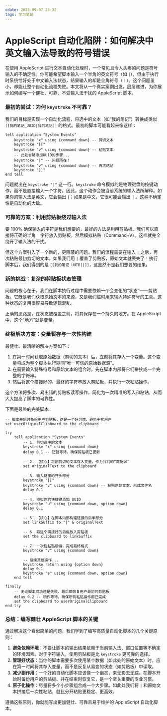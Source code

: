 ```yaml
---
cdate: 2025-09-07 23:32
tags: 学习笔记 
---
```


# AppleScript 自动化陷阱：如何解决中英文输入法导致的符号错误

在使用 AppleScript 进行文本自动化处理时，一个常见且令人头疼的问题是符号输入的不确定性。你可能希望脚本输入一个半角的英文符号（如 `|`），但由于执行时系统恰好处于中文输入法状态，结果输入的却是全角符号（`｜`）。这个问题虽小，却能让整个自动化流程失败。本文将从一个真实案例出发，层层递进，为你展示如何编写一个健壮、可靠、不受输入法干扰的 AppleScript 脚本。

### 最初的尝试：为何 `keystroke` 不可靠？

我们的目标是实现一个自动化流程，将选中的文本（如“我的笔记”）转换成类似 `[[我的笔记_UUID|我的笔记]]` 的格式。最初的脚本可能看起来像这样：

```applescript
tell application "System Events"
    keystroke "x" using {command down} -- 剪切文本
    keystroke "[["
    keystroke "v" using {command down} -- 粘贴文本
    -- 此处省略添加UUID的步骤...
    keystroke "|" -- 问题所在！
    keystroke "v" using {command down} -- 再次粘贴
    keystroke "]]"
end tell
```

问题就出在 `keystroke "|"` 这一行。`keystroke` 命令模拟的是物理键盘的按键动作，而不是直接输入一个字符。因此，这个动作会被当前系统的输入法所解释。如果你的输入法是英文，它会输出 `|`；如果是中文，它很可能会输出 `｜`。这种不确定性是自动化的大敌。

### 可靠的方案：利用剪贴板绕过输入法

要 100% 确保输入的字符是我们想要的，最好的方法是利用剪贴板。我们可以直接将正确的半角 `|` 字符放入剪贴板，然后模拟粘贴（Command+V）。这样就完全绕开了输入法的干扰。

但这个方案引入了一个新的、更隐蔽的问题。我们的流程需要在输入 `|` 之后，再次粘贴最初剪切的文本。如果我们用 `|` 覆盖了剪贴板，原始文本就丢失了！执行脚本后，我们得到的是 `[[我的笔记_UUID||]]`，这显然不是我们想要的结果。

### 新的挑战：复杂的剪贴板状态管理

问题的核心在于，我们在脚本执行过程中需要依赖一个会变化的“状态”——剪贴板。它既是我们获取原始文本的来源，又是我们临时用来输入特殊符号的工具。这种状态的复用很容易导致逻辑混乱。

正确的思路是，在状态被覆盖之前，将其保存在一个持久的地方。在 AppleScript 中，这个“地方”就是变量。

### 终极解决方案：变量暂存与一次性构建

最健壮、最清晰的解决方案如下：

1.  在第一时间获取原始数据（剪切的文本）后，立刻将其存入一个变量。这个变量将成为整个脚本执行期间“唯一可信的原始数据源”。
2.  在需要输入特殊符号和原始文本的组合时，先在脚本内部将它们拼接成一个完整的字符串。
3.  然后将这个拼接好的、最终的字符串放入剪贴板，并执行一次粘贴操作。

这个方法将多次、易出错的剪贴板读写操作，简化为一次精准的写入和粘贴，从而大大提高了脚本的可靠性。

下面是最终的完美脚本：

```applescript
-- 脚本开始时备份用户剪贴板，这是一个好习惯，避免干扰用户
set userOriginalClipboard to the clipboard

try
    tell application "System Events"
        -- 1. 剪切选中的文本
        keystroke "x" using {command down}
        delay 0.1 -- 短暂等待，确保剪贴板已更新

        -- 2. 【核心】将刚剪切的文本存入变量，作为我们的“数据源”
        set originalText to the clipboard

        -- 3. 输入链接的开头部分
        keystroke "[["
        keystroke "v" using {command down} -- 粘贴原始文本，形成文件名
        delay 0.1

        -- 4. 模拟你的快捷键添加 UUID
        keystroke "u" using {command down, option down}
        delay 0.1

        -- 5. 【核心】在脚本内部构建链接的后半部分
        set linkSuffix to "|" & originalText

        -- 6. 将这个拼接好的后缀放入剪贴板
        set the clipboard to linkSuffix

        -- 7. 一次性粘贴后缀，完成最终格式
        keystroke "v" using {command down}

        -- 后续其他操作...
        keystroke return using {option down}
        delay 0.1
        keystroke "e" using {command down, option down}
    end tell

finally
    -- 无论脚本成功还是失败，最后都恢复用户最初的剪贴板
    delay 0.2 -- 稍作等待，确保所有粘贴操作都已完成
    set the clipboard to userOriginalClipboard
end try
```

### 总结：编写健壮 AppleScript 脚本的关键

通过解决这个看似简单的问题，我们学到了编写高质量自动化脚本的几个关键原则：

1.  **避免依赖环境**：不要让脚本的输出结果依赖于当前输入法、窗口位置等不确定的环境因素。对于字符输入，使用剪贴板是比 `keystroke` 更可靠的选择。
2.  **管理好状态**：当你的脚本需要多次使用某个数据（如此处的原始文本）时，应在第一时间将其存入变量，而不是反复从易变的状态（如剪贴板）中读取。
3.  **减少副作用**：一个好的自动化脚本应该像一个幽灵，来无影去无踪。在脚本开始时备份用户的剪贴板、并在结束时恢复它，是一个至关重要的专业习惯。
4.  **原子化操作**：尽量将多个小步骤组合成一个大步骤。如此处我们将 `|` 和原始文本拼接后一次性粘贴，就比分开粘贴更稳定、更高效。

遵循这些原则，你就能写出更加健壮、可靠且易于维护的 AppleScript 自动化脚本。